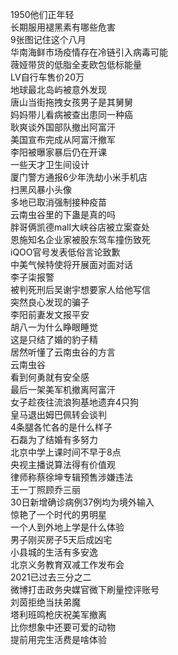 1950他们正年轻  
长期服用褪黑素有哪些危害  
9张图记住这个八月  
华南海鲜市场疫情存在冷链引入病毒可能  
薇娅带货的低脂全麦欧包低标能量  
LV自行车售价20万  
地球最北岛屿被意外发现  
唐山当街拖拽女孩男子是其舅舅  
妈妈带儿看病被查出患同一种癌  
耿爽谈外国部队撤出阿富汗  
美国宣布完成从阿富汗撤军  
李阳被曝家暴后仍在开课  
一些天才卫生间设计  
厦门警方通报6少年洗劫小米手机店  
扫黑风暴小头像  
多地已取消强制接种疫苗  
云南虫谷里的下蛊是真的吗  
胖哥俩凯德mall大峡谷店被立案查处  
恩施知名企业家被股东驾车撞伤致死  
iQOO官号发表低俗言论致歉  
中美气候特使将开展面对面对话  
李子柒报警  
被判死刑后吴谢宇想要家人给他写信  
突然良心发现的骗子  
李阳前妻发文报平安  
胡八一为什么睁眼睡觉  
这是只结了婚的豹子精  
居然听懂了云南虫谷的方言  
云南虫谷  
看到何勇就有安全感  
最后一架美军机撤离阿富汗  
女子趁夜往流浪狗基地遗弃4只狗  
皇马退出姆巴佩转会谈判  
4条腿各忙各的是什么样子  
石磊为了结婚有多努力  
北京中学上课时间不早于8点  
央视主播说算法得有价值观  
律师称蔡徐坤专辑预售涉嫌违法  
王一丁照顾乔三丽  
30日新增确诊病例37例均为境外输入  
惊艳了一个时代的男明星  
一个人到外地上学是什么体验  
男子刚买房子5天后成凶宅  
小县城的生活有多安逸  
北京义务教育双减工作发布会  
2021已过去三分之二  
微博打击政务央媒官微下刷量控评账号  
刘茵拒绝当扶弟魔  
塔利班鸣枪庆祝美军撤离  
比你想象中还要可爱的动物  
提前用完生活费是啥体验  
